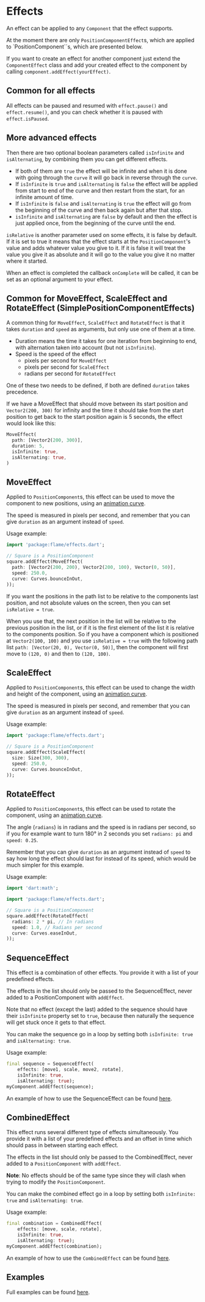 # Effects

An effect can be applied to any `Component` that the effect supports.

At the moment there are only `PositionComponentEffect`s, which are applied to `PositionComponent``s,
which are presented below.

If you want to create an effect for another component just extend the `ComponentEffect` class and
add your created effect to the component by calling `component.addEffect(yourEffect)`.

## Common for all effects

All effects can be paused and resumed with `effect.pause()` and `effect.resume()`, and you can check
whether it is paused with `effect.isPaused`.

## More advanced effects

Then there are two optional boolean parameters called `isInfinite` and `isAlternating`, by combining
them you can get different effects.

 - If both of them are `true` the effect will be infinite and when it is done with going through the
 `curve` it will go back in reverse through the `curve`.
 - If `isInfinite` is `true` and `isAlternating` is `false` the effect will be applied from start to end
 of the curve and then restart from the start, for an infinite amount of time.
 - If `isInfinite` is `false` and `isAlternating` is `true` the effect will go from the beginning of the
 curve and then back again but after that stop.
 - `isInfinite` and `isAlternating` are `false` by default and then the effect is just applied once,
 from the beginning of the curve until the end.

`isRelative` is another parameter used on some effects, it is false by default. If it is set to true
it means that the effect starts at the `PositionComponent`'s value and adds whatever value you give
to it. If it is false it will treat the value you give it as absolute and it will go to the value
you give it no matter where it started.

When an effect is completed the callback `onComplete` will be called, it can be set as an optional
argument to your effect.

## Common for MoveEffect, ScaleEffect and RotateEffect (SimplePositionComponentEffects)

A common thing for `MoveEffect`, `ScaleEffect` and `RotateEffect` is that it takes `duration` and
`speed` as arguments, but only use one of them at a time.

 - Duration means the time it takes for one iteration from beginning to end, with alternation taken
 into account (but not `isInfinite`).
 - Speed is the speed of the effect
    + pixels per second for `MoveEffect`
    + pixels per second for `ScaleEffect`
    + radians per second for `RotateEffect`

One of these two needs to be defined, if both are defined `duration` takes precedence.

If we have a MoveEffect that should move between its start position and `Vector2(200, 300)` for
infinity and the time it should take from the start position to get back to the start position again
is 5 seconds, the effect would look like this:

```dart
MoveEffect(
  path: [Vector2(200, 300)],
  duration: 5,
  isInfinite: true,
  isAlternating: true,
)
```

## MoveEffect

Applied to `PositionComponent`s, this effect can be used to move the component to new positions,
using an [animation curve](https://api.flutter.dev/flutter/animation/Curves-class.html).

The speed is measured in pixels per second, and remember that you can give `duration` as an argument
instead of `speed`.

Usage example:
```dart
import 'package:flame/effects.dart';

// Square is a PositionComponent
square.addEffect(MoveEffect(
  path: [Vector2(200, 200), Vector2(200, 100), Vector(0, 50)],
  speed: 250.0,
  curve: Curves.bounceInOut,
));
```

If you want the positions in the path list to be relative to the components last position, and not
absolute values on the screen, then you can set `isRelative = true`.

When you use that, the next position in the list will be relative to the previous position in the
list, or if it is the first element of the list it is relative to the components position.
So if you have a component which is positioned at `Vector2(100, 100)` and you use
`isRelative = true` with the following path list `path: [Vector(20, 0), Vector(0, 50)]`, then the
component will first move to `(120, 0)` and then to `(120, 100)`.

## ScaleEffect

Applied to `PositionComponent`s, this effect can be used to change the width and height of the
component, using an [animation curve](https://api.flutter.dev/flutter/animation/Curves-class.html).

The speed is measured in pixels per second, and remember that you can give `duration` as an argument
instead of `speed`.

Usage example:
```dart
import 'package:flame/effects.dart';

// Square is a PositionComponent
square.addEffect(ScaleEffect(
  size: Size(300, 300),
  speed: 250.0,
  curve: Curves.bounceInOut,
));
```

## RotateEffect

Applied to `PositionComponent`s, this effect can be used to rotate the component, using an
[animation curve](https://api.flutter.dev/flutter/animation/Curves-class.html).

The angle (`radians`) is in radians and the speed is in radians per second, so if you for example
want to turn 180° in 2 seconds you set `radians: pi` and `speed: 0.25`.

Remember that you can give `duration` as an argument instead of `speed` to say how long the effect
should last for instead of its speed, which would be much simpler for this example.

Usage example:
```dart
import 'dart:math';

import 'package:flame/effects.dart';

// Square is a PositionComponent
square.addEffect(RotateEffect(
  radians: 2 * pi, // In radians
  speed: 1.0, // Radians per second
  curve: Curves.easeInOut,
));
```

## SequenceEffect

This effect is a combination of other effects. You provide it with a list of your predefined
effects.
 
The effects in the list should only be passed to the SequenceEffect, never added to a
PositionComponent with `addEffect`.

Note that no effect (except the last) added to the sequence should have their `isInfinite` property
set to `true`, because then naturally the sequence will get stuck once it gets to that effect.

You can make the sequence go in a loop by setting both `isInfinite: true` and `isAlternating: true`.

Usage example:
```dart
final sequence = SequenceEffect(
    effects: [move1, scale, move2, rotate],
    isInfinite: true, 
    isAlternating: true);
myComponent.addEffect(sequence);
```

An example of how to use the SequenceEffect can be found
[here](https://github.com/flame-engine/flame/tree/main/examples/lib/stories/effects/sequence_effect.dart).
 
## CombinedEffect

This effect runs several different type of effects simultaneously. You provide it with a list of
your predefined effects and an offset in time which should pass in between starting each effect.
 
The effects in the list should only be passed to the CombinedEffect, never added to a
`PositionComponent` with `addEffect`.

**Note**: No effects should be of the same type since they will clash when trying to modify the
`PositionComponent`.

You can make the combined effect go in a loop by setting both `isInfinite: true` and
`isAlternating: true`.

Usage example:
```dart
final combination = CombinedEffect(
    effects: [move, scale, rotate],
    isInfinite: true, 
    isAlternating: true);
myComponent.addEffect(combination);
```

An example of how to use the `CombinedEffect` can be found
[here](https://github.com/flame-engine/flame/tree/main/examples/lib/stories/effects/combined_effect.dart).

## Examples

Full examples can be found
[here](https://github.com/flame-engine/flame/tree/main/examples/lib/stories/effects).
